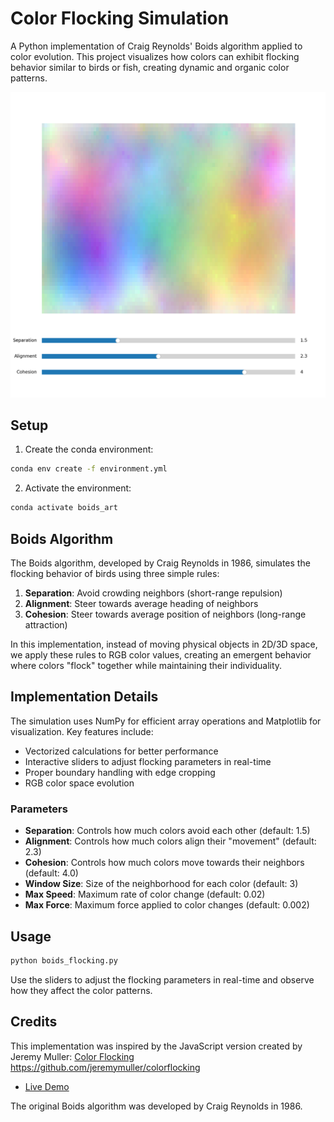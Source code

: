 # Color Flocking Simulation

A Python implementation of Craig Reynolds' Boids algorithm applied to color evolution. This project visualizes how colors can exhibit flocking behavior similar to birds or fish, creating dynamic and organic color patterns.

![Color Flocking Simulation](Screenshot.png)

## Setup

1. Create the conda environment:
```bash
conda env create -f environment.yml
```

2. Activate the environment:
```bash
conda activate boids_art
```

## Boids Algorithm

The Boids algorithm, developed by Craig Reynolds in 1986, simulates the flocking behavior of birds using three simple rules:

1. **Separation**: Avoid crowding neighbors (short-range repulsion)
2. **Alignment**: Steer towards average heading of neighbors
3. **Cohesion**: Steer towards average position of neighbors (long-range attraction)

In this implementation, instead of moving physical objects in 2D/3D space, we apply these rules to RGB color values, creating an emergent behavior where colors "flock" together while maintaining their individuality.

## Implementation Details

The simulation uses NumPy for efficient array operations and Matplotlib for visualization. Key features include:

- Vectorized calculations for better performance
- Interactive sliders to adjust flocking parameters in real-time
- Proper boundary handling with edge cropping
- RGB color space evolution

### Parameters

- **Separation**: Controls how much colors avoid each other (default: 1.5)
- **Alignment**: Controls how much colors align their "movement" (default: 2.3)
- **Cohesion**: Controls how much colors move towards their neighbors (default: 4.0)
- **Window Size**: Size of the neighborhood for each color (default: 3)
- **Max Speed**: Maximum rate of color change (default: 0.02)
- **Max Force**: Maximum force applied to color changes (default: 0.002)

## Usage

```bash
python boids_flocking.py
```

Use the sliders to adjust the flocking parameters in real-time and observe how they affect the color patterns.

## Credits

This implementation was inspired by the JavaScript version created by Jeremy Muller:
[Color Flocking](https://github.com/jeremymuller/colorflocking) https://github.com/jeremymuller/colorflocking

- [Live Demo](https://jeremymuller.github.io/colorflocking/)

The original Boids algorithm was developed by Craig Reynolds in 1986. 
